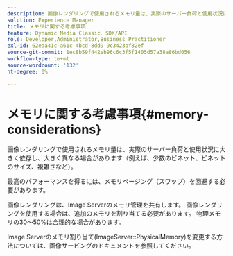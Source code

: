 ```yaml
---
description: 画像レンダリングで使用されるメモリ量は、実際のサーバー負荷と使用状況に大きく依存し、大きく異なる場合があります（例えば、少数のビネット、ビネットのサイズ、複雑さなど）。
solution: Experience Manager
title: メモリに関する考慮事項
feature: Dynamic Media Classic、SDK/API
role: Developer,Administrator,Business Practitioner
exl-id: 62eaa41c-a61c-4bcd-8dd9-9c3423bf82ef
source-git-commit: 1ec8b59f442eb96c6c3f5f1405d57a38a86bd056
workflow-type: tm+mt
source-wordcount: '132'
ht-degree: 0%

---
```


# メモリに関する考慮事項{#memory-considerations}

画像レンダリングで使用されるメモリ量は、実際のサーバー負荷と使用状況に大きく依存し、大きく異なる場合があります（例えば、少数のビネット、ビネットのサイズ、複雑さなど）。

最高のパフォーマンスを得るには、メモリページング（スワップ）を回避する必要があります。

画像レンダリングは、Image Serverのメモリ管理を共有します。 画像レンダリングを使用する場合は、追加のメモリを割り当てる必要があります。 物理メモリの30～50%は合理的な場合があります。

Image Serverのメモリ割り当て(ImageServer::PhysicalMemory)を変更する方法については、画像サービングのドキュメントを参照してください。

